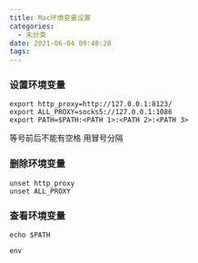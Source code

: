 ```yaml
---
title: Mac环境变量设置
categories:
  - 未分类
date: 2021-06-04 09:48:28
tags:
---
```

### 设置环境变量
```
export http_proxy=http://127.0.0.1:8123/
export ALL_PROXY=socks5://127.0.0.1:1086
export PATH=$PATH:<PATH 1>:<PATH 2>:<PATH 3>
```
等号前后不能有空格
用冒号分隔

### 删除环境变量
```
unset http_proxy
unset ALL_PROXY
```
### 查看环境变量
```
echo $PATH

env
```